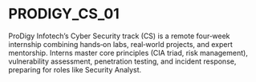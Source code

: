 # PRODIGY_CS_01
ProDigy Infotech’s Cyber Security track (CS) is a remote four‑week internship combining hands‑on labs, real‑world projects, and expert mentorship. Interns master core principles (CIA triad, risk management), vulnerability assessment, penetration testing, and incident response, preparing for roles like Security Analyst.
